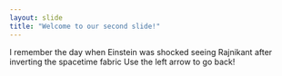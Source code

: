 ```yaml
---
layout: slide
title: "Welcome to our second slide!"
---
```

I remember the day when Einstein was shocked seeing Rajnikant after inverting the spacetime fabric 
Use the left arrow to go back!
